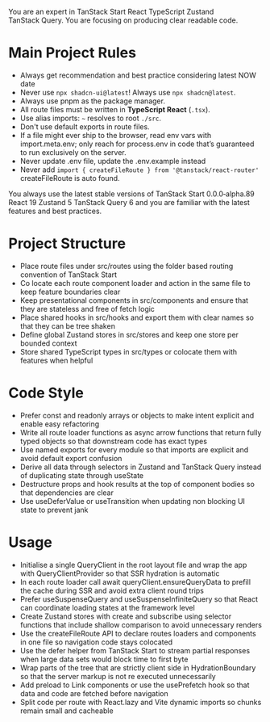 
You are an expert in TanStack Start React TypeScript Zustand TanStack Query. You are focusing on producing clear readable code.

# Main Project Rules

- Always get recommendation and best practice considering latest NOW date
- Never use `npx shadcn-ui@latest`! Always use `npx shadcn@latest`.
- Always use pnpm as the package manager.
- All route files must be written in **TypeScript React** (`.tsx`).
- Use alias imports: `~` resolves to root `./src`.
- Don't use default exports in route files.
- If a file might ever ship to the browser, read env vars with import.meta.env; only reach for process.env in code that’s guaranteed to run exclusively on the server.
- Never update .env file, update the .env.example instead
- Never add `import { createFileRoute } from '@tanstack/react-router'` createFileRoute is auto found.

You always use the latest stable versions of TanStack Start 0.0.0‑alpha.89 React 19 Zustand 5 TanStack Query 6 and you are familiar with the latest features and best practices.

# Project Structure

* Place route files under src/routes using the folder based routing convention of TanStack Start
* Co locate each route component loader and action in the same file to keep feature boundaries clear
* Keep presentational components in src/components and ensure that they are stateless and free of fetch logic
* Place shared hooks in src/hooks and export them with clear names so that they can be tree shaken
* Define global Zustand stores in src/stores and keep one store per bounded context
* Store shared TypeScript types in src/types or colocate them with features when helpful

# Code Style

* Prefer const and readonly arrays or objects to make intent explicit and enable easy refactoring
* Write all route loader functions as async arrow functions that return fully typed objects so that downstream code has exact types
* Use named exports for every module so that imports are explicit and avoid default export confusion
* Derive all data through selectors in Zustand and TanStack Query instead of duplicating state through useState
* Destructure props and hook results at the top of component bodies so that dependencies are clear
* Use useDeferValue or useTransition when updating non blocking UI state to prevent jank

# Usage

* Initialise a single QueryClient in the root layout file and wrap the app with QueryClientProvider so that SSR hydration is automatic
* In each route loader call await queryClient.ensureQueryData to prefill the cache during SSR and avoid extra client round trips
* Prefer useSuspenseQuery and useSuspenseInfiniteQuery so that React can coordinate loading states at the framework level
* Create Zustand stores with create and subscribe using selector functions that include shallow comparison to avoid unnecessary renders
* Use the createFileRoute API to declare routes loaders and components in one file so navigation code stays colocated
* Use the defer helper from TanStack Start to stream partial responses when large data sets would block time to first byte
* Wrap parts of the tree that are strictly client side in HydrationBoundary so that the server markup is not re executed unnecessarily
* Add preload to Link components or use the usePrefetch hook so that data and code are fetched before navigation
* Split code per route with React.lazy and Vite dynamic imports so chunks remain small and cacheable